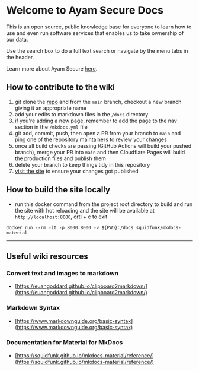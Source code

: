 # Welcome to Ayam Secure Docs

This is an open source, public knowledge base for everyone to learn how to use and even run software services that enables us to take ownership of our data.

Use the search box to do a full text search or navigate by the menu tabs in the header.

Learn more about Ayam Secure [here](/about/).

## How to contribute to the wiki

1. git clone the [repo](https://github.com/ayamsecure/docs) and from the `main` branch, checkout a new branch giving it an appropriate name
2. add your edits to markdown files in the `/docs` directory
3. if you're adding a new page, remember to add the page to the nav section in the `/mkdocs.yml` file
4. git add, commit, push, then open a PR from your branch to `main` and ping one of the repository maintainers to review your changes
5. once all build checks are passing (GitHub Actions will build your pushed branch), merge your PR into `main` and then Cloudflare Pages will build the production files and publish them
6. delete your branch to keep things tidy in this repository
7. [visit the site](https://docs.ayamsecure.com) to ensure your changes got published

## How to build the site locally

- run this docker command from the project root directory to build and run the site with hot reloading and the site will be available at `http://localhost:8000`, crtl + c to exit

```
docker run --rm -it -p 8000:8000 -v ${PWD}:/docs squidfunk/mkdocs-material
```

---

## Useful wiki resources

### Convert text and images to markdown

- [https://euangoddard.github.io/clipboard2markdown/](https://euangoddard.github.io/clipboard2markdown/)

### Markdown Syntax

- [https://www.markdownguide.org/basic-syntax](https://www.markdownguide.org/basic-syntax)

### Documentation for Material for MkDocs

- [https://squidfunk.github.io/mkdocs-material/reference/](https://squidfunk.github.io/mkdocs-material/reference/)

